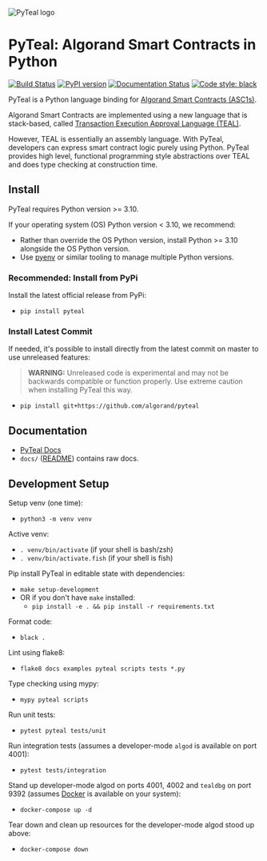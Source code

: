  <!-- markdownlint-disable-file MD041 -->

![PyTeal logo](https://github.com/algorand/pyteal/blob/master/docs/pyteal.png?raw=true)

# PyTeal: Algorand Smart Contracts in Python

[![Build Status](https://github.com/algorand/pyteal/actions/workflows/build.yml/badge.svg)](https://github.com/algorand/pyteal/actions)
[![PyPI version](https://badge.fury.io/py/pyteal.svg)](https://badge.fury.io/py/pyteal)
[![Documentation Status](https://readthedocs.org/projects/pyteal/badge/?version=latest)](https://pyteal.readthedocs.io/en/latest/?badge=latest)
[![Code style: black](https://img.shields.io/badge/code%20style-black-000000.svg)](https://github.com/psf/black)

PyTeal is a Python language binding for [Algorand Smart Contracts (ASC1s)](https://developer.algorand.org/docs/features/asc1/).

Algorand Smart Contracts are implemented using a new language that is stack-based,
called [Transaction Execution Approval Language (TEAL)](https://developer.algorand.org/docs/features/asc1/teal/).

However, TEAL is essentially an assembly language. With PyTeal, developers can express smart contract logic purely using Python.
PyTeal provides high level, functional programming style abstractions over TEAL and does type checking at construction time.

## Install

PyTeal requires Python version >= 3.10.

If your operating system (OS) Python version < 3.10, we recommend:
* Rather than override the OS Python version, install Python  >= 3.10 alongside the OS Python version.
* Use [pyenv](https://github.com/pyenv/pyenv#installation) or similar tooling to manage multiple Python versions.

### Recommended: Install from PyPi

Install the latest official release from PyPi:

* `pip install pyteal`

### Install Latest Commit

If needed, it's possible to install directly from the latest commit on master to use unreleased features:

> **WARNING:** Unreleased code is experimental and may not be backwards compatible or function properly. Use extreme caution when installing PyTeal this way.

* `pip install git+https://github.com/algorand/pyteal`

## Documentation

* [PyTeal Docs](https://pyteal.readthedocs.io/)
* `docs/` ([README](docs/README.md)) contains raw docs.

## Development Setup

Setup venv (one time):

* `python3 -m venv venv`

Active venv:

* `. venv/bin/activate` (if your shell is bash/zsh)
* `. venv/bin/activate.fish` (if your shell is fish)

Pip install PyTeal in editable state with dependencies:

* `make setup-development`
* OR if you don't have `make` installed:
  * `pip install -e . && pip install -r requirements.txt`

Format code:

* `black .`

Lint using flake8:

* `flake8 docs examples pyteal scripts tests *.py`

Type checking using mypy:

* `mypy pyteal scripts`

Run unit tests:

* `pytest pyteal tests/unit`

Run integration tests (assumes a developer-mode `algod` is available on port 4001):

* `pytest tests/integration`

Stand up developer-mode algod on ports 4001, 4002 and `tealdbg` on port 9392 (assumes [Docker](https://www.docker.com/) is available on your system):

* `docker-compose up -d`

Tear down and clean up resources for the developer-mode algod stood up above:

* `docker-compose down`
